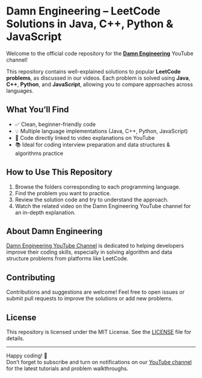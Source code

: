 # Damn Engineering – LeetCode Solutions in Java, C++, Python & JavaScript

Welcome to the official code repository for the [**Damn Engineering**](https://www.youtube.com/@damnengineering) YouTube channel!

This repository contains well-explained solutions to popular **LeetCode problems**, as discussed in our videos. Each problem is solved using **Java**, **C++**, **Python**, and **JavaScript**, allowing you to compare approaches across languages.

## What You’ll Find

- ✅ Clean, beginner-friendly code  
- 💡 Multiple language implementations (Java, C++, Python, JavaScript)  
- 🎥 Code directly linked to video explanations on YouTube  
- 📚 Ideal for coding interview preparation and data structures & algorithms practice

## How to Use This Repository

1. Browse the folders corresponding to each programming language.  
2. Find the problem you want to practice.  
3. Review the solution code and try to understand the approach.  
4. Watch the related video on the Damn Engineering YouTube channel for an in-depth explanation.

## About Damn Engineering

[Damn Engineering YouTube Channel](https://www.youtube.com/@damnengineering) is dedicated to helping developers improve their coding skills, especially in solving algorithm and data structure problems from platforms like LeetCode.

## Contributing

Contributions and suggestions are welcome! Feel free to open issues or submit pull requests to improve the solutions or add new problems.

## License

This repository is licensed under the MIT License. See the [LICENSE](LICENSE) file for details.

---

Happy coding! 🚀  
Don’t forget to subscribe and turn on notifications on our [YouTube channel](https://www.youtube.com/@damnengineering) for the latest tutorials and problem walkthroughs.

